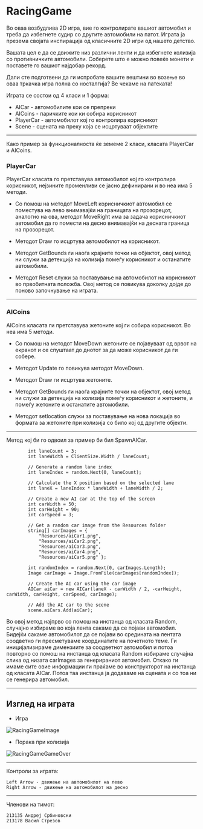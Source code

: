 # RacingGame

Во оваа возбудлива 2D игра, вие го контролирате вашиот автомобил и треба да избегнете судир со другите автомобили на патот. 
Играта ја презема својата инспирација од класичните 2D игри од нашето детство.

Вашата цел е да се движите низ различни ленти и да избегнете колизија со противничките автомобили. Соберете што е можно повеќе монети и поставете го вашиот најдобар рекорд.

Дали сте подготвени да ги испробате вашите вештини во возење во оваа тркачка игра полна со носталгија? Ве чекаме на патеката!

Играта се состои од 4 класи и 1 форма:
- AICar - автомобилите кои се препреки
- AICoins - паричките кои ки собира корисникот
- PlayerCar - автомобилот кој го контролира корисникот
- Scene - сцената на преку која се исцртуваат објектите

---
Како пример за функционалноста ќе земеме 2 класи, класата PlayerCar и AICoins.
### PlayerCar

PlayerCar класата го претставува автомобилот кој го контролира корисникот, нејзините променливи се јасно дефинирани и во неа има 5 методи.
* Со помош на методот MoveLeft корисничкиот автомобил се поместува на лево внимавајќи на границата на прозорецот, 
аналогно на ова, методот MoveRight има за задача корисничкиот автомобил да го помести на десно внимавајќи на десната граница на прозорецот.

* Методот Draw го исцртува автомобилот на корисникот. 

* Методот GetBounds ги наоѓа крајните точки на објектот, овој метод ни служи за детекција на колизија помеѓу корисникот и останатите автомобили.

* Методот Reset служи за поставување на автомобилот на корисникот во првобитната положба. Овој метод се повикува доколку дојде до поново започнување на играта.
---
### AICoins

AICoins класата ги претставува жетоните кој ги собира корисникот. Во неа има 5 методи.

* Со помош на методот MoveDown жетоните се појавуваат од врвот на екранот и се спуштаат до днотот за да може корисникот да ги собере.

* Методот Update го повикува методот MoveDown.

* Методот Draw ги исцртува жетоните.

* Методот GetBounds ги наоѓа крајните точки на објектот, овој метод ни служи за детекција на колизија помеѓу корисникот и жетоните, и помеѓу жетоните и останатите автомобили.

* Методот setlocation служи за поставување на нова локација во формата за жетоните при колизија со било кој од другите објекти. 

---
Метод кој би го одвоил за пример би бил SpawnAICar.

            int laneCount = 3;
            int laneWidth = ClientSize.Width / laneCount;

            // Generate a random lane index
            int laneIndex = random.Next(0, laneCount);

            // Calculate the X position based on the selected lane
            int laneX = laneIndex * laneWidth + laneWidth / 2;

            // Create a new AI car at the top of the screen
            int carWidth = 50;
            int carHeight = 90;
            int carSpeed = 3;

            // Get a random car image from the Resources folder
            string[] carImages = { 
                "Resources/aiCar1.png",
                "Resources/aiCar2.png",
                "Resources/aiCar3.png",
                "Resources/aiCar4.png",
                "Resources/aiCar5.png" };

            int randomIndex = random.Next(0, carImages.Length);
            Image carImage = Image.FromFile(carImages[randomIndex]);

            // Create the AI car using the car image
            AICar aiCar = new AICar(laneX - carWidth / 2, -carHeight, carWidth, carHeight, carSpeed, carImage);

            // Add the AI car to the scene
            scene.aiCars.Add(aiCar);

Во овој метод најпрво со помош на инстанца од класата Random, случајно избираме во која лента сакаме да се појави автомобил. 
Бидејќи сакаме автомобилот да се појави во средината на лентата соодветно ги пресметуваме координатите на почетното теме. 
Ги иницијализираме димензиите за соодветнот автомобил и потоа повторно со помош на инстанца од класата Random избираме случајна слика од низата carImages за генерираниот автомобил.
Откако ги имаме сите овие информации ги праќаме во конструкторот на инстанца од класата AICar. Потоа таа инстанца ја додаваме на сцената и со тоа ни се генерира автомобил.

---
## Изглед на играта

* Игра

![RacingGameImage](https://github.com/srbinovskia46/VP_RacingGame/assets/108271909/5f168469-f708-4f25-85ce-8f2e6b3d9513)

* Порака при колизија

![RacingGameGameOver](https://github.com/srbinovskia46/VP_RacingGame/assets/108271909/17a2fb9a-1878-400d-bbb5-cbf436fa77c0)

---
Контроли за играта:

    Left Arrow - движење на автомобилот на лево
    Right Arrow - движење на автомобилот на десно
---
Членови на тимот:

    213135 Андреј Србиновски
    213178 Васил Стрезов
